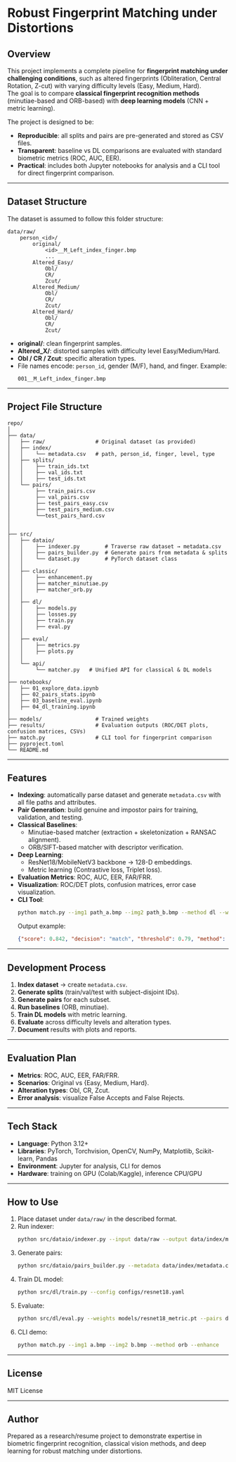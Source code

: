 # Robust Fingerprint Matching under Distortions

## Overview
This project implements a complete pipeline for **fingerprint matching under challenging conditions**, such as altered fingerprints (Obliteration, Central Rotation, Z-cut) with varying difficulty levels (Easy, Medium, Hard).  
The goal is to compare **classical fingerprint recognition methods** (minutiae-based and ORB-based) with **deep learning models** (CNN + metric learning).  

The project is designed to be:  
- **Reproducible**: all splits and pairs are pre-generated and stored as CSV files.  
- **Transparent**: baseline vs DL comparisons are evaluated with standard biometric metrics (ROC, AUC, EER).  
- **Practical**: includes both Jupyter notebooks for analysis and a CLI tool for direct fingerprint comparison.  

---

## Dataset Structure
The dataset is assumed to follow this folder structure:

```
data/raw/
    person_<id>/
        original/
            <id>__M_Left_index_finger.bmp
            ...
        Altered_Easy/
            Obl/
            CR/
            Zcut/
        Altered_Medium/
            Obl/
            CR/
            Zcut/
        Altered_Hard/
            Obl/
            CR/
            Zcut/
```

- **original/**: clean fingerprint samples.  
- **Altered_X/**: distorted samples with difficulty level Easy/Medium/Hard.  
- **Obl / CR / Zcut**: specific alteration types.  
- File names encode: `person_id`, gender (M/F), hand, and finger. Example:  
  ```
  001__M_Left_index_finger.bmp
  ```

---

## Project File Structure

```
repo/
│
├── data/
│   ├── raw/                # Original dataset (as provided)
│   ├── index/
│   │    └── metadata.csv   # path, person_id, finger, level, type
│   ├── splits/
│   │    ├── train_ids.txt
│   │    ├── val_ids.txt
│   │    ├── test_ids.txt
│   └── pairs/
│        ├── train_pairs.csv
│        ├── val_pairs.csv
│        ├── test_pairs_easy.csv
│        ├── test_pairs_medium.csv
│        └──test_pairs_hard.csv
│         
│
├── src/
│   ├── dataio/
│   │    ├── indexer.py        # Traverse raw dataset → metadata.csv
│   │    ├── pairs_builder.py  # Generate pairs from metadata & splits
│   │    └── dataset.py        # PyTorch dataset class
│   │
│   ├── classic/
│   │    ├── enhancement.py
│   │    ├── matcher_minutiae.py
│   │    ├── matcher_orb.py
│   │
│   ├── dl/
│   │    ├── models.py
│   │    ├── losses.py
│   │    ├── train.py
│   │    ├── eval.py
│   │
│   ├── eval/
│   │    ├── metrics.py
│   │    ├── plots.py
│   │
│   └── api/
│        └── matcher.py   # Unified API for classical & DL models
│
├── notebooks/
│   ├── 01_explore_data.ipynb
│   ├── 02_pairs_stats.ipynb
│   ├── 03_baseline_eval.ipynb
│   ├── 04_dl_training.ipynb
│
├── models/                 # Trained weights
├── results/                # Evaluation outputs (ROC/DET plots, confusion matrices, CSVs)
├── match.py                # CLI tool for fingerprint comparison
├── pyproject.toml
└── README.md
```

---

## Features
- **Indexing**: automatically parse dataset and generate `metadata.csv` with all file paths and attributes.  
- **Pair Generation**: build genuine and impostor pairs for training, validation, and testing.  
- **Classical Baselines**:  
  - Minutiae-based matcher (extraction + skeletonization + RANSAC alignment).  
  - ORB/SIFT-based matcher with descriptor verification.  
- **Deep Learning**:  
  - ResNet18/MobileNetV3 backbone → 128-D embeddings.  
  - Metric learning (Contrastive loss, Triplet loss).  
- **Evaluation Metrics**: ROC, AUC, EER, FAR/FRR.  
- **Visualization**: ROC/DET plots, confusion matrices, error case visualization.  
- **CLI Tool**:  
  ```bash
  python match.py --img1 path_a.bmp --img2 path_b.bmp --method dl --weights models/resnet18.pt
  ```
  Output example:  
  ```json
  {"score": 0.842, "decision": "match", "threshold": 0.79, "method": "dl"}
  ```

---

## Development Process
1. **Index dataset** → create `metadata.csv`.  
2. **Generate splits** (train/val/test with subject-disjoint IDs).  
3. **Generate pairs** for each subset.  
4. **Run baselines** (ORB, minutiae).  
5. **Train DL models** with metric learning.  
6. **Evaluate** across difficulty levels and alteration types.  
7. **Document** results with plots and reports.  

---

## Evaluation Plan
- **Metrics**: ROC, AUC, EER, FAR/FRR.  
- **Scenarios**: Original vs {Easy, Medium, Hard}.  
- **Alteration types**: Obl, CR, Zcut.  
- **Error analysis**: visualize False Accepts and False Rejects.  

---

## Tech Stack
- **Language**: Python 3.12+  
- **Libraries**: PyTorch, Torchvision, OpenCV, NumPy, Matplotlib, Scikit-learn, Pandas  
- **Environment**: Jupyter for analysis, CLI for demos  
- **Hardware**: training on GPU (Colab/Kaggle), inference CPU/GPU  

---

## How to Use
1. Place dataset under `data/raw/` in the described format.  
2. Run indexer:  
   ```bash
   python src/dataio/indexer.py --input data/raw --output data/index/metadata.csv
   ```
3. Generate pairs:  
   ```bash
   python src/dataio/pairs_builder.py --metadata data/index/metadata.csv --split data/splits/train_ids.txt
   ```
4. Train DL model:  
   ```bash
   python src/dl/train.py --config configs/resnet18.yaml
   ```
5. Evaluate:  
   ```bash
   python src/dl/eval.py --weights models/resnet18_metric.pt --pairs data/pairs/test_pairs_easy.csv
   ```
6. CLI demo:  
   ```bash
   python match.py --img1 a.bmp --img2 b.bmp --method orb --enhance
   ```

---

## License
MIT License

---

## Author
Prepared as a research/resume project to demonstrate expertise in biometric fingerprint recognition, classical vision methods, and deep learning for robust matching under distortions.
